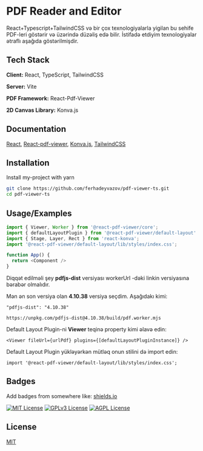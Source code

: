 # PDF Reader and Editor

React+Typescript+TailwindCSS və bir çox texnologiyalarla yigilan bu sehife PDF-leri göstərir və üzərində düzəliş edə bilir. İstifadə etdiyim texnologiyalar ətraflı aşağıda göstərilmişdir.

## Tech Stack

**Client:** React, TypeScript, TailwindCSS

**Server:** Vite

**PDF Framework:** React-Pdf-Viewer

**2D Canvas Library:** Konva.js

## Documentation

[React](https://react.dev/), [React-pdf-viewer](https://react-pdf-viewer.dev/), [Konva.js](https://konvajs.org/index.html), [TailwindCSS](https://tailwindcss.com/)

## Installation

Install my-project with yarn

```bash
git clone https://github.com/ferhadeyvazov/pdf-viewer-ts.git
cd pdf-viewer-ts
```

## Usage/Examples

```javascript
import { Viewer, Worker } from '@react-pdf-viewer/core';
import { defaultLayoutPlugin } from '@react-pdf-viewer/default-layout'
import { Stage, Layer, Rect } from 'react-konva';
import '@react-pdf-viewer/default-layout/lib/styles/index.css';

function App() {
  return <Component />
}
```

Diqqət edilməli şey **pdfjs-dist** versiyası workerUrl -dəki linkin versiyasına bərabər olmalıdır. 

Mən ən son versiya olan **4.10.38** versiya seçdim. Aşağıdakı kimi:

```
"pdfjs-dist": "4.10.38"
```
```
https://unpkg.com/pdfjs-dist@4.10.38/build/pdf.worker.mjs
```

Default Layout Plugin-ni **Viewer** teqinə property kimi əlavə edin:

```
<Viewer fileUrl={urlPdf} plugins={[defaultLayoutPluginInstance]} />
```
Default Layout Plugin yükləyərkən mütləq onun stilini də import edin:

```
import '@react-pdf-viewer/default-layout/lib/styles/index.css';
```

## Badges

Add badges from somewhere like: [shields.io](https://shields.io/)

[![MIT License](https://img.shields.io/badge/License-MIT-green.svg)](https://choosealicense.com/licenses/mit/)
[![GPLv3 License](https://img.shields.io/badge/License-GPL%20v3-yellow.svg)](https://opensource.org/licenses/)
[![AGPL License](https://img.shields.io/badge/license-AGPL-blue.svg)](http://www.gnu.org/licenses/agpl-3.0)

## License

[MIT](https://choosealicense.com/licenses/mit/)